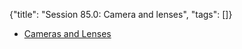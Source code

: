 {"title": "Session 85.0: Camera and lenses", "tags": []}

* [Cameras and Lenses](https://ciechanow.ski/cameras-and-lenses/)


